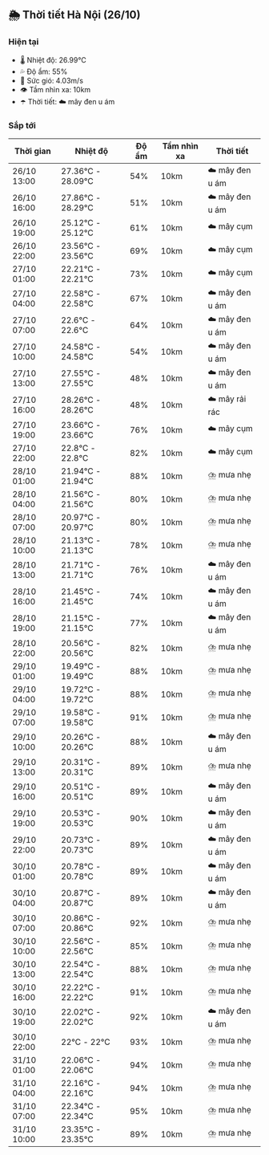 ## 🌦️ Thời tiết Hà Nội (26/10)

### Hiện tại

- 🌡️ Nhiệt độ: 26.99℃
- 💦 Độ ẩm: 55%
- 💨 Sức gió: 4.03m/s
- 👁️ Tầm nhìn xa: 10km
- ☂️ Thời tiết: ☁️ mây đen u ám

### Sắp tới

| Thời gian | Nhiệt độ | Độ ẩm | Tầm nhìn xa | Thời tiết |
| --- | --- | --- | --- | --- |
| 26/10 13:00 | 27.36℃ - 28.09℃ | 54% | 10km | ☁️ mây đen u ám |
| 26/10 16:00 | 27.86℃ - 28.29℃ | 51% | 10km | ☁️ mây đen u ám |
| 26/10 19:00 | 25.12℃ - 25.12℃ | 61% | 10km | ☁️ mây cụm |
| 26/10 22:00 | 23.56℃ - 23.56℃ | 69% | 10km | ☁️ mây cụm |
| 27/10 01:00 | 22.21℃ - 22.21℃ | 73% | 10km | ☁️ mây cụm |
| 27/10 04:00 | 22.58℃ - 22.58℃ | 67% | 10km | ☁️ mây đen u ám |
| 27/10 07:00 | 22.6℃ - 22.6℃ | 64% | 10km | ☁️ mây đen u ám |
| 27/10 10:00 | 24.58℃ - 24.58℃ | 54% | 10km | ☁️ mây đen u ám |
| 27/10 13:00 | 27.55℃ - 27.55℃ | 48% | 10km | ☁️ mây đen u ám |
| 27/10 16:00 | 28.26℃ - 28.26℃ | 48% | 10km | ☁️ mây rải rác |
| 27/10 19:00 | 23.66℃ - 23.66℃ | 76% | 10km | ☁️ mây cụm |
| 27/10 22:00 | 22.8℃ - 22.8℃ | 82% | 10km | ☁️ mây cụm |
| 28/10 01:00 | 21.94℃ - 21.94℃ | 88% | 10km | ⛈️ mưa nhẹ |
| 28/10 04:00 | 21.56℃ - 21.56℃ | 80% | 10km | ⛈️ mưa nhẹ |
| 28/10 07:00 | 20.97℃ - 20.97℃ | 80% | 10km | ⛈️ mưa nhẹ |
| 28/10 10:00 | 21.13℃ - 21.13℃ | 78% | 10km | ⛈️ mưa nhẹ |
| 28/10 13:00 | 21.71℃ - 21.71℃ | 76% | 10km | ☁️ mây đen u ám |
| 28/10 16:00 | 21.45℃ - 21.45℃ | 74% | 10km | ☁️ mây đen u ám |
| 28/10 19:00 | 21.15℃ - 21.15℃ | 77% | 10km | ☁️ mây đen u ám |
| 28/10 22:00 | 20.56℃ - 20.56℃ | 82% | 10km | ⛈️ mưa nhẹ |
| 29/10 01:00 | 19.49℃ - 19.49℃ | 88% | 10km | ⛈️ mưa nhẹ |
| 29/10 04:00 | 19.72℃ - 19.72℃ | 88% | 10km | ⛈️ mưa nhẹ |
| 29/10 07:00 | 19.58℃ - 19.58℃ | 91% | 10km | ⛈️ mưa nhẹ |
| 29/10 10:00 | 20.26℃ - 20.26℃ | 88% | 10km | ☁️ mây đen u ám |
| 29/10 13:00 | 20.31℃ - 20.31℃ | 89% | 10km | ⛈️ mưa nhẹ |
| 29/10 16:00 | 20.51℃ - 20.51℃ | 89% | 10km | ☁️ mây đen u ám |
| 29/10 19:00 | 20.53℃ - 20.53℃ | 90% | 10km | ☁️ mây đen u ám |
| 29/10 22:00 | 20.73℃ - 20.73℃ | 89% | 10km | ☁️ mây đen u ám |
| 30/10 01:00 | 20.78℃ - 20.78℃ | 89% | 10km | ☁️ mây đen u ám |
| 30/10 04:00 | 20.87℃ - 20.87℃ | 89% | 10km | ☁️ mây đen u ám |
| 30/10 07:00 | 20.86℃ - 20.86℃ | 92% | 10km | ⛈️ mưa nhẹ |
| 30/10 10:00 | 22.56℃ - 22.56℃ | 85% | 10km | ⛈️ mưa nhẹ |
| 30/10 13:00 | 22.54℃ - 22.54℃ | 88% | 10km | ⛈️ mưa nhẹ |
| 30/10 16:00 | 22.22℃ - 22.22℃ | 91% | 10km | ⛈️ mưa nhẹ |
| 30/10 19:00 | 22.02℃ - 22.02℃ | 92% | 10km | ☁️ mây đen u ám |
| 30/10 22:00 | 22℃ - 22℃ | 93% | 10km | ⛈️ mưa nhẹ |
| 31/10 01:00 | 22.06℃ - 22.06℃ | 94% | 10km | ⛈️ mưa nhẹ |
| 31/10 04:00 | 22.16℃ - 22.16℃ | 94% | 10km | ⛈️ mưa nhẹ |
| 31/10 07:00 | 22.34℃ - 22.34℃ | 95% | 10km | ⛈️ mưa nhẹ |
| 31/10 10:00 | 23.35℃ - 23.35℃ | 89% | 10km | ⛈️ mưa nhẹ |
